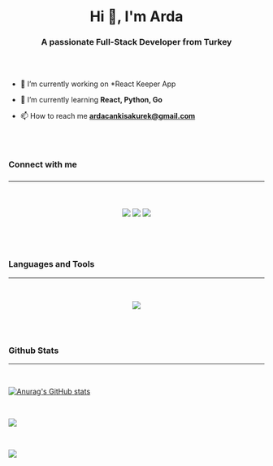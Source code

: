 <h1 style="font-weight: bold;" align="center">Hi 👋, I'm Arda</h1>
<h3 align="center">A passionate Full-Stack Developer from Turkey</h3>

<br>
<br>

- 🔭 I’m currently working on *React Keeper App

- 🌱 I’m currently learning **React, Python, Go**

- 📫 How to reach me **ardacankisakurek@gmail.com**

<br>
<br>

<h3 style="font-weight: bold;" align="left">Connect with me<h3>

<hr>
<br>

<p align="center">
  <a href="https://skillicons.dev">
    <a href="https://www.linkedin.com/in/arda-can-kisakurek/"><img src="https://skillicons.dev/icons?i=linkedin" /></a>
    <a href="https://stackoverflow.com/users/18049575/arda-can-k%c4%b1sak%c3%bcrek"><img src="https://skillicons.dev/icons?i=stackoverflow" /></a>
    <a href="#"><img src="https://skillicons.dev/icons?i=instagram" /></a>
  </a>
</p>

<br>
<br>

<h3 style="font-weight: bold;" align="left">Languages and Tools</h3>

<hr>
<br>

<p align="center">
  <a href="https://skillicons.dev">
    <img src="https://skillicons.dev/icons?i=git,vscode,c,arduino,bootstrap,css,pug,figma,firebase,go,graphql,html,js,jquery,linux,md,mongodb,nextjs,nodejs,express,postgres,py,react,sass,vue,tailwind&perline=13" />
  </a>
</p>

<br>
<br>

<h3 style="font-weight: bold;" align="left">Github Stats</h3>

<hr>
<br>

[![Anurag's GitHub stats](https://github-readme-stats.vercel.app/api?username=cankskrk&theme=radical&hide_border=true)](https://github.com/anuraghazra/github-readme-stats)

<br>

![](https://github-readme-streak-stats.herokuapp.com/?user=cankskrk&theme=radical&hide_border=true)<br/>

<br>

[![](https://visitcount.itsvg.in/api?id=cankskrk&icon=6&color=11)](https://visitcount.itsvg.in)

<!-- Proudly created with GPRM ( https://gprm.itsvg.in ) -->
